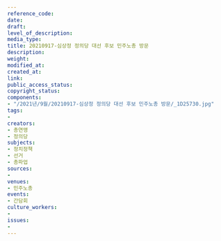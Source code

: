 ```yaml
---
reference_code: 
date: 
draft: 
level_of_description: 
media_type: 
title: 20210917-심상정 정의당 대선 후보 민주노총 방문
description: 
weight: 
modified_at: 
created_at: 
link: 
public_access_status: 
copyright_status: 
components:
- "/2021년/9월/20210917-심상정 정의당 대선 후보 민주노총 방문/_1D25730.jpg"
tags:
- 
creators:
- 총연맹
- 정의당
subjects:
- 정치정책
- 선거
- 총파업
sources:
- 
venues:
- 민주노총
events:
- 간담회
culture_workers:
- 
issues:
- 
---
```


